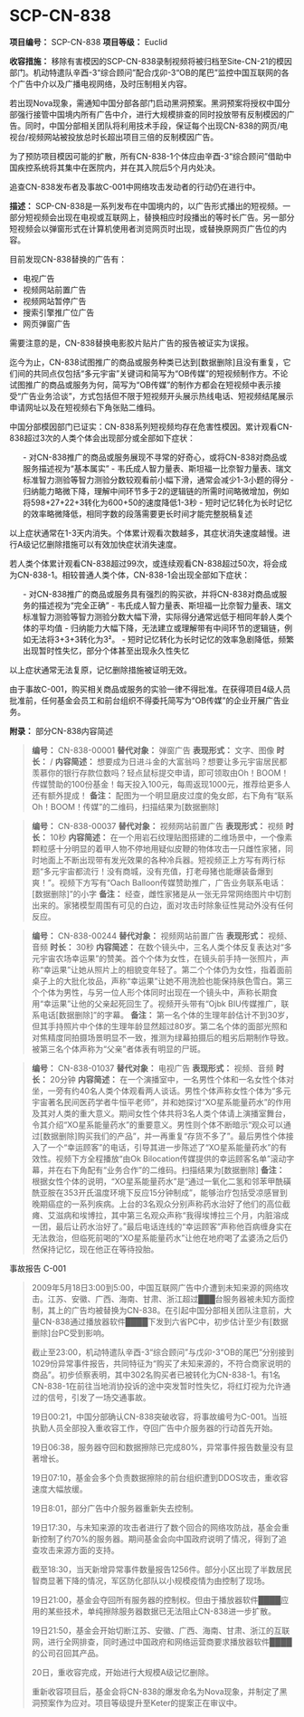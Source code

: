 # SCP-CN-838


**项目编号：** SCP-CN-838
**项目等级：** Euclid

**收容措施：** 移除有害模因的SCP-CN-838录制视频将被归档至Site-CN-21的模因部门。机动特遣队辛酉-3“综合顾问”配合戊卯-3“OB的尾巴”监控中国互联网的各个广告中介以及广播电视网络，及时压制相关内容。

若出现Nova现象，需通知中国分部各部门启动黑洞预案。黑洞预案将授权中国分部强行接管中国境内所有广告中介，进行大规模排查的同时投放带有反制模因的广告。同时，中国分部相关团队将利用技术手段，保证每个出现CN-838的网页/电视台/视频网站被投放总时长超出项目三倍的反制模因广告。

为了预防项目模因可能的扩散，所有CN-838-1个体应由辛酉-3“综合顾问”借助中国疾控系统将其集中在医院内，并在其入院后5个月内处决。

追查CN-838发布者及事故C-001中网络攻击发动者的行动仍在进行中。

**描述：** SCP-CN-838是一系列发布在中国境内的，以广告形式播出的短视频。一部分短视频会出现在电视或互联网上，替换相应时段播出的等时长广告。另一部分短视频会以弹窗形式在计算机使用者浏览网页时出现，或替换原网页广告位的内容。

目前发现CN-838替换的广告有：

- 电视广告
- 视频网站前置广告
- 视频网站暂停广告
- 搜索引擎推广位广告
- 网页弹窗广告

需要注意的是，CN-838替换电影胶片贴片广告的报告被证实为误报。

迄今为止，CN-838试图推广的商品或服务种类已达到[数据删除]且没有重复，它们间的共同点仅包括“多元宇宙”关键词和简写为“OB传媒”的短视频制作方。不论试图推广的商品或服务为何，简写为“OB传媒”的制作方都会在短视频中表示接受“广告业务洽谈”，方式包括但不限于短视频开头展示热线电话、短视频结尾展示申请网址以及在短视频右下角张贴二维码。

中国分部模因部门已证实：CN-838系列短视频均存在危害性模因。累计观看CN-838超过3次的人类个体会出现部分或全部如下症状：

<ol>- &#23545;CN-838&#25512;&#24191;&#30340;&#21830;&#21697;&#25110;&#26381;&#21153;&#23637;&#29616;&#19981;&#23547;&#24120;&#30340;&#22909;&#22855;&#24515;&#65292;&#25110;&#23558;CN-838&#23545;&#21830;&#21697;&#25110;&#26381;&#21153;&#25551;&#36848;&#35270;&#20026;&#8220;&#22522;&#26412;&#23646;&#23454;&#8221;
- &#38886;&#27663;&#25104;&#20154;&#26234;&#21147;&#37327;&#34920;&#12289;&#26031;&#22374;&#31119;&#19968;&#27604;&#22856;&#26234;&#21147;&#37327;&#34920;&#12289;&#29790;&#25991;&#26631;&#20934;&#26234;&#21147;&#27979;&#39564;&#31561;&#26234;&#21147;&#27979;&#39564;&#20998;&#25968;&#36739;&#35266;&#30475;&#21069;&#23567;&#24133;&#19979;&#28369;&#65292;&#36890;&#24120;&#20250;&#20943;&#23569;1-3&#23567;&#39064;&#30340;&#24471;&#20998;
- &#24402;&#32435;&#33021;&#21147;&#30053;&#24494;&#19979;&#38477;&#65292;&#29702;&#35299;&#20013;&#38388;&#29615;&#33410;&#22810;&#20110;2&#30340;&#36923;&#36753;&#38142;&#30340;&#25152;&#38656;&#26102;&#38388;&#30053;&#24494;&#22686;&#21152;&#65292;&#20363;&#22914;&#23558;598+27+22+3&#36716;&#21270;&#20026;600+50&#30340;&#36895;&#24230;&#38477;&#20302;1-3&#31186;
- &#30701;&#26102;&#35760;&#24518;&#36716;&#21270;&#20026;&#38271;&#26102;&#35760;&#24518;&#30340;&#25928;&#29575;&#30053;&#24494;&#38477;&#20302;&#65292;&#30456;&#21516;&#23383;&#25968;&#30340;&#27573;&#33853;&#38656;&#35201;&#26356;&#38271;&#26102;&#38388;&#25165;&#33021;&#23436;&#25972;&#33073;&#31295;&#22797;&#36848;
</ol>
以上症状通常在1-3天内消失。个体累计观看次数越多，其症状消失速度越慢。进行A级记忆删除措施可以有效加快症状消失速度。

若人类个体累计观看CN-838超过99次，或连续观看CN-838超过50次，将会成为CN-838-1。相较普通人类个体，CN-838-1会出现全部如下症状：

<ol>- &#23545;CN-838&#25512;&#24191;&#30340;&#21830;&#21697;&#25110;&#26381;&#21153;&#20855;&#26377;&#24378;&#28872;&#30340;&#36141;&#20080;&#27442;&#65292;&#24182;&#23558;CN-838&#23545;&#21830;&#21697;&#25110;&#26381;&#21153;&#30340;&#25551;&#36848;&#35270;&#20026;&#8220;&#23436;&#20840;&#27491;&#30830;&#8221;
- &#38886;&#27663;&#25104;&#20154;&#26234;&#21147;&#37327;&#34920;&#12289;&#26031;&#22374;&#31119;&#19968;&#27604;&#22856;&#26234;&#21147;&#37327;&#34920;&#12289;&#29790;&#25991;&#26631;&#20934;&#26234;&#21147;&#27979;&#39564;&#31561;&#26234;&#21147;&#27979;&#39564;&#20998;&#25968;&#22823;&#24133;&#19979;&#28369;&#65292;&#23454;&#38469;&#24471;&#20998;&#36890;&#24120;&#36828;&#20302;&#20110;&#30456;&#21516;&#24180;&#40836;&#20154;&#31867;&#20010;&#20307;&#30340;&#24179;&#22343;&#20540;
- &#24402;&#32435;&#33021;&#21147;&#22823;&#24133;&#19979;&#38477;&#65292;&#26080;&#27861;&#24314;&#31435;&#25110;&#29702;&#35299;&#24102;&#26377;&#20013;&#38388;&#29615;&#33410;&#30340;&#36923;&#36753;&#38142;&#65292;&#20363;&#22914;&#26080;&#27861;&#23558;3+3+3&#36716;&#21270;&#20026;3&#178;&#12290;
- &#30701;&#26102;&#35760;&#24518;&#36716;&#21270;&#20026;&#38271;&#26102;&#35760;&#24518;&#30340;&#25928;&#29575;&#24613;&#21095;&#38477;&#20302;&#65292;&#39057;&#32321;&#20986;&#29616;&#26242;&#26102;&#24615;&#22833;&#24518;&#65292;&#37096;&#20998;&#20010;&#20307;&#29978;&#33267;&#20986;&#29616;&#27704;&#20037;&#24615;&#22833;&#24518;
</ol>
以上症状通常无法复原，记忆删除措施被证明无效。

由于事故C-001，购买相关商品或服务的实验一律不得批准。在获得项目4级人员批准前，任何基金会员工和前台组织不得委托简写为“OB传媒”的企业开展广告业务。

**附录：** 
部分CN-838内容简述


> **编号：** CN-838-00001
**替代对象：** 弹窗广告
**表现形式：** 文字、图像
**时长：** /
**内容简述：** 想要成为日进斗金的大富翁吗？想要让多元宇宙居民都羡慕你的银行存款位数吗？轻点鼠标提交申请，即可领取由Oh！BOOM！传媒赞助的100份基金！每天投入100元，每周返现1000元，推荐给更多人还有额外提成！
**备注：** 配图为一个明显磨皮过度的兔女郎，右下角有“联系Oh！BOOM！传媒”的二维码，扫描结果为[数据删除]
> 


> **编号：** CN-838-00037
**替代对象：** 视频网站前置广告
**表现形式：** 视频
**时长：** 10秒
**内容简述：** 在一个用岩石纹理贴图搭建的二维场景中，一个像素颗粒感十分明显的着甲人物不停地用疑似皮鞭的物体攻击一只雌性家猪，同时地面上不断出现带有发光效果的各种冷兵器。短视频正上方写有两行标题“多元宇宙都流行！没有商城，没有充值，打老母猪也能爆装备爆到爽！”。视频下方写有“Oach Balloon传媒赞助推广，广告业务联系电话：[数据删除]”的小字
**备注：** 经查，雌性家猪是从一张无异常网络图片中切割出来的。家猪模型周围有可见的白边，面对攻击时除象征性晃动外没有任何反应。
> 


> **编号：** CN-838-00244
**替代对象：** 视频网站前置广告
**表现形式：** 视频、音频
**时长：** 30秒
**内容简述：** 在数个镜头中，三名人类个体反复表达对“多元宇宙农场幸运果”的赞美。首个个体为女性，在镜头前手持一张照片，声称“幸运果”让她从照片上的相貌变年轻了。第二个个体仍为女性，指着面前桌子上的大批化妆品，声称“幸运果”让她不用洗脸也能保持肤色雪白。第三个个体为男性，与另一位人形个体同时出现在一个镜头中，声称长期食用“幸运果”让他的父亲起死回生了。视频开头带有“Ojbk BIU传媒推广，联系电话[数据删除]”的字幕。
**备注：** 第一名个体的生理年龄估计不到30岁，但其手持照片中个体的生理年龄显然超过80岁。第二名个体的面部光照和对焦精度同拍摄场景明显不一致，推测为绿幕拍摄后的粗劣后期制作导致。被第三名个体声称为“父亲”者体表有明显的尸斑。
> 


> **编号：** CN-838-01037
**替代对象：** 电视广告
**表现形式：** 视频、音频
**时长：** 20分钟
**内容简述：** 在一个演播室中，一名男性个体和一名女性个体对坐，一旁有约40名人类个体观看两人谈话。男性个体声称女性个体为“多元宇宙著名民间医药学者牛恒平老师”，并和她探讨“XO星系能量药水”的作用及其对人类的重大意义。期间女性个体共将3名人类个体请上演播室舞台，令其介绍“XO星系能量药水”的重要意义。男性则个体不断暗示“观众可以通过[数据删除]购买我们的产品”，并一再重复“存货不多了”。最后男性个体接入了一个“幸运顾客”的电话，引导其进一步陈述了“XO星系能量药水”的有效性。视频下方全程播放“由Ok Bilocation传媒提供的幸运顾客名单”滚动字幕，并在右下角配有“业务合作”的二维码。扫描结果为[数据删除]
**备注：** 根据女性个体的说明，“XO星系能量药水”是“通过一氧化二氢和邻苯甲酰磺酰亚胺在353开氏温度环境下反应15分钟制成”，能够治疗包括受凉感冒到晚期癌症的一系列疾病。上台的3名观众分别声称药水治好了他们的高位截瘫、艾滋病和埃博拉，其中第三名观众声称“我得埃博拉三个月，内脏溶成一团，最后让药水治好了。”最后电话连线的“幸运顾客”声称他百病缠身实在无法救治，但临死前喝的“XO星系能量药水”让他在地府喝了孟婆汤之后仍然保持记忆，现在他正在等待投胎。
> 

事故报告 C-001


> 2009年5月18日3:00到5:00，中国互联网广告中介遭到未知来源的网络攻击。江苏、安徽、广西、海南、甘肃、浙江超过███台服务器被未知方面控制，其上的广告均被替换为CN-838。在引起中国分部相关团队注意前，大量CN-838通过播放器软件████下发到六省PC中，初步估计至少有[数据删除]台PC受到影响。
> 
> 截止至23:00，机动特遣队辛酉-3“综合顾问”与戊卯-3“OB的尾巴”分别接到1029份异常事件报告，共同特征为“购买了未知来源的，不符合商家说明的商品”。初步侦察表明，其中302名购买者已被转化为CN-838-1。有1名CN-838-1在前往当地消协投诉的途中突发暂时性失忆，将红灯视为允许通过的信号，引发了一场交通事故。
> 
> 19日00:21，中国分部确认CN-838突破收容，将事故编号为C-001。当班执勤人员全部投入重收容工作，夺回广告中介服务器的行动首先开始。
> 
> 19日06:38，服务器夺回和数据擦除已完成80%，异常事件报告数量没有显著增长。
> 
> 19日07:10，基金会多个负责数据擦除的前台组织遭到DDOS攻击，重收容速度大幅放缓。
> 
> 19日8:01，部分广告中介服务器重新失去控制。
> 
> 19日17:30，与未知来源的攻击者进行了数个回合的网络攻防战，基金会重新控制了约70%的服务器。期间基金会向中国政府说明了情况，得到了追查攻击来源方面的支持。
> 
> 截至18:30，当天新增异常事件数量报告1256件。部分小区出现了半数居民智商显著下降的情况，军区防化部队以小规模疫情为由控制了现场。
> 
> 19日21:00，基金会夺回所有服务器的控制权。但由于播放器软件████应用的某些技术，单纯擦除服务器数据已无法阻止CN-838进一步扩散。
> 
> 19日21:50，基金会开始切断江苏、安徽、广西、海南、甘肃、浙江的互联网，进行全网排查，同时通过中国政府和网络运营商要求播放器软件████的公司召回其产品。
> 
> 20日，重收容完成，开始进行大规模A级记忆删除。
> 
> 重新收容项目后，基金会将CN-838的爆发命名为Nova现象，并制定了黑洞预案作为应对。项目等级提升至Keter的提案正在审议中。
> 





